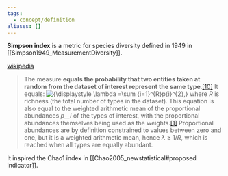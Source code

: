 ```yaml
---
tags:
  - concept/definition
aliases: []
---
```

**Simpson index** is a metric for species diversity defined in 1949 in [[Simpson1949_MeasurementDiversity]].

[wikipedia](;;;)
> The measure **equals the probability that two entities taken at random from the dataset of interest represent the same type**.[[10]](https://en.wikipedia.org/wiki/Diversity_index#cite_note-Simpson1949-10) It equals:
> ![{\displaystyle \lambda =\sum _{i=1}^{R}p_{i}^{2},}](https://wikimedia.org/api/rest_v1/media/math/render/svg/4bce2f20ba39f8b50aa3f9736b5fe7e4d65f5a4e)
> where _R_ is richness (the total number of types in the dataset). This equation is also equal to the weighted arithmetic mean of the proportional abundances _p__i_ of the types of interest, with the proportional abundances themselves being used as the weights.[[1]](https://en.wikipedia.org/wiki/Diversity_index#cite_note-Hill1973-1) Proportional abundances are by definition constrained to values between zero and one, but it is a weighted arithmetic mean, hence _λ_ ≥ 1/_R_, which is reached when all types are equally abundant.

It inspired the Chao1 index in [[Chao2005_newstatistical#proposed indicator]].